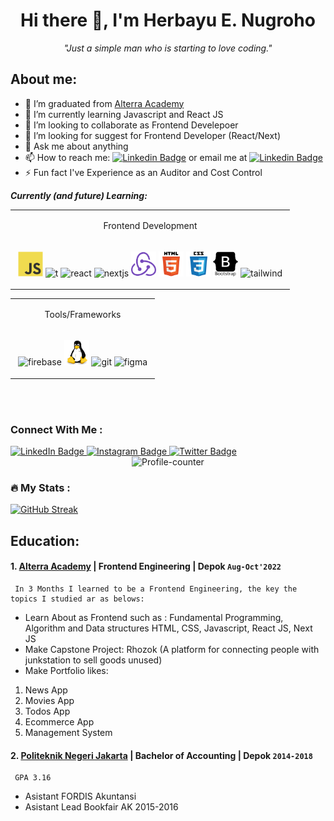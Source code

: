 <h1 align="center">Hi there 👋, I'm Herbayu E. Nugroho</h1>
<p align="center" style="font-style: italic;">"Just a simple man who is starting to love coding."</p>

## About me:
- 🔭 I’m graduated from [Alterra Academy](https://academy.alterra.id/)
- 🌱 I’m currently learning Javascript and React JS
- 👯 I’m looking to collaborate as Frontend Develepoer
- 🤔 I’m looking for suggest for Frontend Developer (React/Next)
- 💬 Ask me about anything
- 📫 How to reach me: [![Linkedin Badge](https://img.shields.io/badge/-Herbayu_Eko_Nugroho-blue?style=flat&logo=Linkedin&logoColor=white)](https://www.linkedin.com/in/herbayulet12/) or email me at [![Linkedin Badge](https://img.shields.io/badge/-akuherbayu@gmail.com-red?style=flat&logo=Gmail&logoColor=white)](https://www.linkedin.com/in/herbayulet12/)
- ⚡ Fun fact I've Experience as an Auditor and Cost Control

***Currently (and future) Learning:***
<table>
  <tr>
    <td class="border_l border_r border_t border_b selected">
      <div class="wrap">
        <div style="margin: 10px 5px, font-weight: bold;">
          <p align="center">Frontend Development</p>
        </div>
      </div>
    </td>
  </tr>
  
  <tr>
  <td class="border_l border_r border_t border_b selected">
    <div class="wrap">
      <div style="margin: 10px 5px;">
        <p align="left">
          <img src="https://raw.githubusercontent.com/devicons/devicon/master/icons/javascript/javascript-original.svg" alt="javascript" width="40" height="40"/>
          <img src="https://raw.githubusercontent.com/devicons/devicon/master/icons/typescript/typescript.svg" alt="t" width="40" height="40"/>
          <img src="https://raw.githubusercontent.com/devicons/devicon/master/icons/react/react-orisginal-wordmark.svg" alt="react" width="40" height="40"/>
          <img src="https://cdn.worldvectorlogo.com/logos/nextjs-2.svg" alt="nextjs" width="40" height="40"/>
          <img src="https://raw.githubusercontent.com/devicons/devicon/master/icons/redux/redux-original.svg" alt="redux" width="40" height="40"/>
          <img src="https://raw.githubusercontent.com/devicons/devicon/master/icons/html5/html5-original-wordmark.svg" alt="html5" width="40" height="40"/>
          <img src="https://raw.githubusercontent.com/devicons/devicon/master/icons/css3/css3-original-wordmark.svg" alt="css3" width="40" height="40"/>
          <img src="https://raw.githubusercontent.com/devicons/devicon/master/icons/bootstrap/bootstrap-plain-wordmark.svg" alt="bootstrap" width="40" height="40"/>  
<!--           <img src="https://raw.githubusercontent.com/devicons/devicon/master/icons/sass/sass-original.svg" alt="sass" width="40" height="40"/>  -->
          <img src="https://www.vectorlogo.zone/logos/tailwindcss/tailwindcss-icon.svg" alt="tailwind" width="40" height="40"/>
        </p>
      </div>
    </div>
  </td>
  </tr>
</table>

<table>
  <tr>
    <td class="border_l border_r border_t border_b selected">
      <div class="wrap">
        <div style="margin: 10px 5px, font-weight: bold;">
          <p align="center">Tools/Frameworks</p>
        </div>
      </div>
    </td>
  </tr>
  
  <tr>
  <td class="border_l border_r border_t border_b selected">
    <div class="wrap">
      <div style="margin: 10px 5px;">
        <p align="left">
          <img src="https://www.vectorlogo.zone/logos/firebase/firebase-icon.svg" alt="firebase" width="40" height="40"/>
          <img src="https://raw.githubusercontent.com/devicons/devicon/master/icons/linux/linux-original.svg" alt="linux" width="40" height="40"/>
          <img src="https://www.vectorlogo.zone/logos/git-scm/git-scm-icon.svg" alt="git" width="40" height="40"/>
          <img src="https://www.vectorlogo.zone/logos/figma/figma-icon.svg" alt="figma" width="40" height="40"/>
        </p>
      </div>
    </div>
  </td>
  </tr>
</table>

<br/>
<br/>

### Connect With Me :

<div id="badges">
  <a href="https://www.linkedin.com/in/herbayulet12/">
    <img src="https://img.shields.io/badge/LinkedIn-blue?style=for-the-badge&logo=linkedin&logoColor=white" alt="LinkedIn Badge"/>
  </a>
  <a href="https://www.instagram.com/herbayuuw/">
    <img src="https://img.shields.io/badge/Instagram-purple?style=for-the-badge&logo=instagram&logoColor=white" alt="Instagram Badge"/>
  </a>
  <a href="https://twitter.com/sayaherbayu">
    <img src="https://img.shields.io/badge/Twitter-blue?style=for-the-badge&logo=twitter&logoColor=white" alt="Twitter Badge"/>
  </a>
</div>
<div id="profile-counter" align="center">
  <img src="https://komarev.com/ghpvc/?username=herbayulet&style=flat-square&color=blue" alt="Profile-counter"/>
</div>

### :fire: My Stats :

[![GitHub Streak](https://github-readme-streak-stats.herokuapp.com?user=herbayulet&theme=tokyonight&hide_border=true)](https://git.io/streak-stats)



## Education:

#### 1. [Alterra Academy](https://academy.alterra.id/) | Frontend Engineering | Depok `Aug-Oct'2022`
     In 3 Months I learned to be a Frontend Engineering, the key the topics I studied ar as belows:
   - Learn About as Frontend such as : Fundamental Programming, Algorithm and Data structures HTML, CSS, Javascript, React JS, Next JS
   - Make Capstone Project: Rhozok (A platform for connecting people with junkstation to sell goods unused)
   - Make Portfolio likes:
   1. News App
   2. Movies App
   3. Todos App
   4. Ecommerce App
   5. Management System
#### 2. [Politeknik Negeri Jakarta](https://www.pnj.ac.id) | Bachelor of Accounting | Depok `2014-2018`
     GPA 3.16
   - Asistant FORDIS Akuntansi
   - Asistant Lead Bookfair AK 2015-2016







